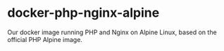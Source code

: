 # docker-php-nginx-alpine
Our docker image running PHP and Nginx on Alpine Linux, based on the official PHP Alpine image.
